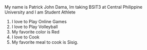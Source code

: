 My name is Patrick John Dama, Im taking BSIT3 at Central Philippine University and I am Student Athlete
1. I love to Play Online Games
2. I love to Play Volleyball
3. My favorite color is Red
4. I love to Cook
5. My favorite meal to cook is Sisig.
